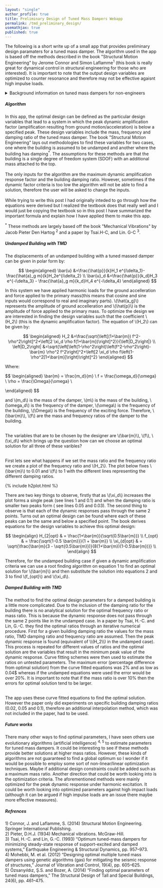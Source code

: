 ```yaml
---
layout: "single"
author_profile: true
title: Preliminary Design of Tuned Mass Dampers Webapp
permalink: /tmd_preliminary_design/
usemathjax: true
published: true
---
```


The following is a short write up of a small app that provides preliminary design paramaters for a tuned mass damper. The algorithm used in the app is based off the methods described in the book "Structural Motion Engineering" by Jerome Connor and Simon Laflamme<sup>1</sup> (this book is really great for dynamical control in structural engineering for those who are interested). It is important to note that the output design variables are optimized to counter resonance and therefore may not be effective agaisnt high impulse loads.

<details>
    <summary>Background information on tuned mass dampers for non-engineers</summary>
        <h6>Quick introduction on why we need tuned mass dampers</h6>
        <p> Buildings are designed to resist many types of loads. Depending on the location and height of the building an engineer may need consider dynamical loading. Examples of dynamic loads are earthquakes which can last from a few seconds to half a minute and winds which can be sustained for hours during a typhoon or heavy rainstorm. The special thing about these loads is that the force which is applied changes over a period of time. Some dynamic loads can be considered periodic therefore can have a frequency. The issue is when the frequency of the load matches the natural frequency of the building causing resonance. The natural frequency can be defined as the frequency at which an object freely oscillates without any forces applied and all objects have one. Resonance causes the applied amplitude to drastically increase which could cause serious damage to a building. One solution to resonance would be tuned mass dampers. A tuned mass damper is designed to oppose resonance by being 90 degrees out of phase from the natural frequency of the building thereby decreasing the effects of resonance.</p>
</details>

<h5>Algorithm</h5>

In this app, the optimal design can be defined as the particular design variables that lead to a system in which the peak dynamic amplification factor (amplification resulting from ground motion/acceleration) is below a specified peak. These design variables include the mass, frequency and damping ratio of the tuned mass damper. The book "Structural Motion Engineering" lays out methodologies to find these variables for two cases, one where the building is assumed to be undamped and another where the building has damping<sup>\*</sup>. The assumptions for these methods are that the building is a single degree of freedom system (SDOF) with an additional mass attached to the top. <br><br> The only inputs for the algorithm are the maximum dynamic amplification response factor and the building damping ratio. However, sometimes if the dynamic factor criteria is too low the algorithm will not be able to find a solution, therefore the user will be asked to change the inputs. <br> <br> While trying to write this post I had originally inteded to go through how the equations were derived but I realized the textbook does that really well and I would just be copying the textbook so in this post I have summarized the important formula and explain how I have applied them to make this app.

<sup>\*</sup> These methods are largely based off the book "Mechanical Vibrations" by Jacob Pieter Den Hartog <sup>2</sup> and a paper by Tsai.H-C, and Lin. G-C <sup>3</sup>.

<h5>Undamped Building with TMD</h5>
The displacements of an undamped building with a tuned massed damper can be given in polar form by:

$$
\begin{aligned}
    \bar{u} &=\frac{\hat{p}}{k}H_1 e^{i\delta_1}-\frac{\hat{a}_g m}{k}H_2e^{i\delta_2} \\
    \bar{u}_d &=\frac{\hat{p}}{k_d}H_3 e^{-i\delta_3} - \frac{\hat{a}_g m}{k_d}H_4 e^{-i\delta_4}
\end{aligned}
$$

In this system we have applied harmonic loads for the ground accelleration and force applied to the primary mass(this means that cosine and sine inputs would correspond to real and imaginary parts). \\(\hat{a_g}\\) represents the amplitude of ground accelleration and \\(\hat{p}\\) is the amplitude of force applied to the primary mass. To optimize the design we are interested in finding the design variables such that the coefficient \\(H_2\\) (this is the dynamic amplification factor). The equation of \\(H_2\\) can be given by:

$$
\begin{aligned}
    H_2 &=\frac{\sqrt{\left[(1+\bar{m}) f^2-\rho^2\right]^2+\left[2 \xi_d \rho f(1+\bar{m})\right]^2}}{\left|D_2\right|} \\
    \left|D_2\right| &=\sqrt{\left[\left(1-\rho^2\right)\left(f^2-\rho^2\right)-\bar{m} \rho^2 f^2\right]^2+\left[2 \xi_d \rho f\left(1-\rho^2[1+\bar{m}]\right)\right]^2}
\end{aligned}
$$

Where:

$$
\begin{aligned}
    \bar{m} = \frac{m_d}{m} \\
    f = \frac{\omega_d}{\omega} \\
    \rho = \frac{\Omega}{\omega} \\

\end{aligned}
$$

and \\(m_d\\) is the mass of the damper, \\(m\\) is the mass of the building, \\(\omega_d\\) is the frequency of the damper, \\(\omega\\) is the frequency of the building, \\(\Omega\\) is the frequency of the exciting force. Therefore, \\(\bar{m}\\), \\(f\\) are the mass and frequency ratios of the damper to the building. <br><br>

The variables that are to be chosen by the designer are \\(\bar{m}\\), \\(f\\), \\(\xi_d\\) which brings up the question how can we choose an optimal solution for all three of these varibles? <br><br>

First lets see what happens if we set the mass ratio and the frequency ratio we create a plot of the frequency ratio and \\(H_2\\). The plot below fixes \\(\bar{m}\\) to 0.01 and \\(f\\) to 1 with the different lines representing the different damping ratios.

{% include h2plot.html %}

There are two key things to observe, firstly that as \\(\xi_d\\) increases the plot forms a single peak (see lines 1 and 0.1) and when the damping ratio is smaller two peaks form ( see lines 0.05 and 0.03). The second thing to observe is that each of the dynamic responses pass through the same 2 points. Turns out an optimal design can be found where each of these peaks can be the same and below a specified point. The book derives equations for the design variables to achieve this optimal design:

$$
\begin{align}
    H_{2|opt} & = \frac{1+\bar{m}}{\sqrt{0.5\bar{m}}} \\
    f_{opt} & = \frac{\sqrt{1-0.5 \bar{m}}}{1 + \bar{m}} \\
    \xi_{d|opt} & = \sqrt{\frac{\bar{m}(3 - \sqrt{0.5\bar{m}})}{8(1+\bar{m})(1-0.5\bar{m})}} \\
\end{align}
$$

Therefore, for the undamped building case if given a dynamic amplification criteria we can use a root finding algorithm on equation 1 to find an optimal solution for \\(\bar{m}\\) and then substitute the solution into equations 2 and 3 to find \\(f\_{opt}\\) and \\(\xi_d\\).

<h5>Damped Building with TMD</h5>
The method to find the optimal design parameters for a damped building is a little more complicated. Due to the inclusion of the damping ratio for the building there is no analytical solution for the optimal frequency ratio or mass ratio. This is because the dynamic response does not pass through the same 2 points like in the undamped case. In a paper by Tsai, H.-C. and Lin, G.-C. they find the optimal ratios through an iterative numerical procedure. First for a given building damping ratio the values for the mass ratio, TMD damping ratio and frequency ratio are assumed. Then the peak dynamic response is found (equivalent of \\(H_2\\) in the undamped case). This process is repeated for different values of ratios and the optimal solution are the variables that result in the minimum peak value of the dynamic response. Curve fitting schemes were then used to estimate the ratios on untested parameters. The maximum error (percentage difference from optimal solution) from the curve fitted equations was 2% and as low as 0.04$ whereas if the undamped equations were used the error would be over 20%. It is important to note that if the mass ratio is over 10% then the errors for optimal solution tend to be larger. <br><br>

The app uses these curve fitted equations to find the optimal solution. However the paper only did experiments on specific building damping ratios (0.02, 0.05 and 0.1), therefore an additional interpolation method, which was not included in the paper, had to be used.

<h5>Future works</h5>
There many other ways to find optimal parameters, I have seen others use evolutionary algorithms (artificial intelligence) <sup>4, 5</sup> to estimate parameters for tuned mass dampers. It could be interesting to see if these methods provide better solutions at higher mass ratios. However, these kinds of algorithms are not guaranteed to find a global optimum so I wonder if it would be possible to employ some sort of non-linear/linear optimization techniques. Maybe if additional design constraints could be added such as a maximum mass ratio. Another direction that could be worth looking into is the optimization criteria. The aforementioned methods were mainly optimized for the peak dynamic response under harmonic excitation. It could be worth looking into optimized parameters against high impact loads (although it can be argued if high impulse loads are an issue there maybe more effective measures).

<h5>Refrences</h5>
1) Connor, J. and Laflamme, S. (2014) Structural Motion Engineering. Springer International Publishing. <br>
2) Pieter, D.H.J. (1934) Mechanical vibrations. McGraw-Hill. <br>
3) Tsai, H.-C. and Lin, G.-C. (1993) “Optimum tuned-mass dampers for minimizing steady-state response of support-excited and damped systems,” Earthquake Engineering &amp; Structural Dynamics, pp. 957–973.<br>
4) Mohebbi, M. et al. (2012) “Designing optimal multiple tuned mass dampers using genetic algorithms (gas) for mitigating the seismic response of structures,” Journal of Vibration and Control, 19(4), pp. 605–625.<br>
5) Özsarıyıldız, Ş.S. and Bozer, A. (2014) “Finding optimal parameters of tuned mass dampers,” The Structural Design of Tall and Special Buildings, 24(6), pp. 461–475.

